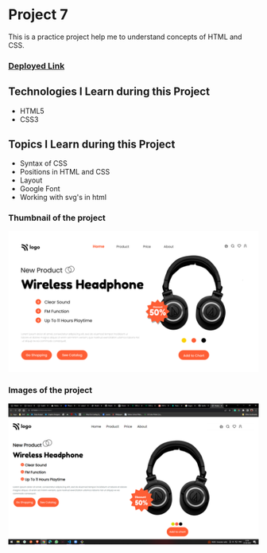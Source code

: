 # Project 7
This is a practice project help me to understand concepts of HTML and CSS. 
### [Deployed Link](https://sarthak-live-project-07.netlify.app/)
## Technologies I Learn during this Project
  - HTML5
  - CSS3
## Topics I Learn during this Project
 - Syntax of CSS
 - Positions in HTML and CSS
 - Layout
 - Google Font
 - Working with svg's in html
### Thumbnail of the project
![Thumbnail](./7.png)
### Images of the project
 ![screenshort](./Screenshot.png)
